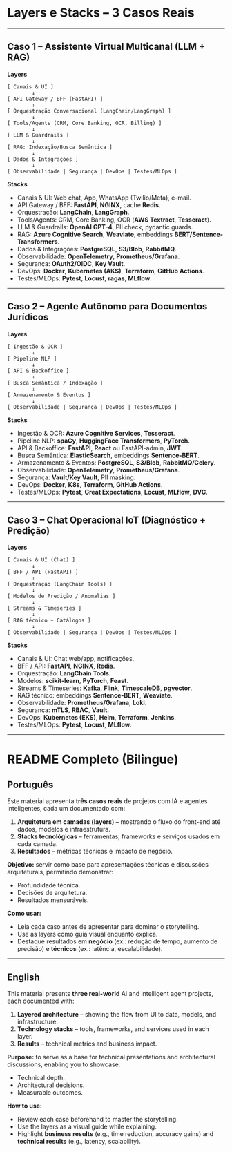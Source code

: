 # **Layers e Stacks – 3 Casos Reais**

---

## **Caso 1 – Assistente Virtual Multicanal (LLM + RAG)**

**Layers**

```
[ Canais & UI ]
        ↓
[ API Gateway / BFF (FastAPI) ]
        ↓
[ Orquestração Conversacional (LangChain/LangGraph) ]
        ↓
[ Tools/Agents (CRM, Core Banking, OCR, Billing) ]
        ↓
[ LLM & Guardrails ]
        ↓
[ RAG: Indexação/Busca Semântica ]
        ↓
[ Dados & Integrações ]
        ↓
[ Observabilidade | Segurança | DevOps | Testes/MLOps ]
```

**Stacks**

* Canais & UI: Web chat, App, WhatsApp (Twilio/Meta), e-mail.
* API Gateway / BFF: **FastAPI**, **NGINX**, cache **Redis**.
* Orquestração: **LangChain**, **LangGraph**.
* Tools/Agents: CRM, Core Banking, OCR (**AWS Textract**, **Tesseract**).
* LLM & Guardrails: **OpenAI GPT-4**, PII check, pydantic guards.
* RAG: **Azure Cognitive Search**, **Weaviate**, embeddings **BERT/Sentence-Transformers**.
* Dados & Integrações: **PostgreSQL**, **S3/Blob**, **RabbitMQ**.
* Observabilidade: **OpenTelemetry**, **Prometheus/Grafana**.
* Segurança: **OAuth2/OIDC**, **Key Vault**.
* DevOps: **Docker**, **Kubernetes (AKS)**, **Terraform**, **GitHub Actions**.
* Testes/MLOps: **Pytest**, **Locust**, **ragas**, **MLflow**.

---

## **Caso 2 – Agente Autônomo para Documentos Jurídicos**

**Layers**

```
[ Ingestão & OCR ]
        ↓
[ Pipeline NLP ]
        ↓
[ API & Backoffice ]
        ↓
[ Busca Semântica / Indexação ]
        ↓
[ Armazenamento & Eventos ]
        ↓
[ Observabilidade | Segurança | DevOps | Testes/MLOps ]
```

**Stacks**

* Ingestão & OCR: **Azure Cognitive Services**, **Tesseract**.
* Pipeline NLP: **spaCy**, **HuggingFace Transformers**, **PyTorch**.
* API & Backoffice: **FastAPI**, **React** ou FastAPI-admin, **JWT**.
* Busca Semântica: **ElasticSearch**, embeddings **Sentence-BERT**.
* Armazenamento & Eventos: **PostgreSQL**, **S3/Blob**, **RabbitMQ/Celery**.
* Observabilidade: **OpenTelemetry**, **Prometheus/Grafana**.
* Segurança: **Vault/Key Vault**, PII masking.
* DevOps: **Docker**, **K8s**, **Terraform**, **GitHub Actions**.
* Testes/MLOps: **Pytest**, **Great Expectations**, **Locust**, **MLflow**, **DVC**.

---

## **Caso 3 – Chat Operacional IoT (Diagnóstico + Predição)**

**Layers**

```
[ Canais & UI (Chat) ]
        ↓
[ BFF / API (FastAPI) ]
        ↓
[ Orquestração (LangChain Tools) ]
        ↓
[ Modelos de Predição / Anomalias ]
        ↓
[ Streams & Timeseries ]
        ↓
[ RAG técnico + Catálogos ]
        ↓
[ Observabilidade | Segurança | DevOps | Testes/MLOps ]
```

**Stacks**

* Canais & UI: Chat web/app, notificações.
* BFF / API: **FastAPI**, **NGINX**, **Redis**.
* Orquestração: **LangChain Tools**.
* Modelos: **scikit-learn**, **PyTorch**, **Feast**.
* Streams & Timeseries: **Kafka**, **Flink**, **TimescaleDB**, **pgvector**.
* RAG técnico: embeddings **Sentence-BERT**, **Weaviate**.
* Observabilidade: **Prometheus/Grafana**, **Loki**.
* Segurança: **mTLS**, **RBAC**, **Vault**.
* DevOps: **Kubernetes (EKS)**, **Helm**, **Terraform**, **Jenkins**.
* Testes/MLOps: **Pytest**, **Locust**, **MLflow**.

---

# **README Completo (Bilingue)**

## **Português**

Este material apresenta **três casos reais** de projetos com IA e agentes inteligentes, cada um documentado com:

1. **Arquitetura em camadas (layers)** – mostrando o fluxo do front-end até dados, modelos e infraestrutura.
2. **Stacks tecnológicas** – ferramentas, frameworks e serviços usados em cada camada.
3. **Resultados** – métricas técnicas e impacto de negócio.

**Objetivo:** servir como base para apresentações técnicas e discussões arquiteturais, permitindo demonstrar:

* Profundidade técnica.
* Decisões de arquitetura.
* Resultados mensuráveis.

**Como usar:**

* Leia cada caso antes de apresentar para dominar o storytelling.
* Use as layers como guia visual enquanto explica.
* Destaque resultados em **negócio** (ex.: redução de tempo, aumento de precisão) e **técnicos** (ex.: latência, escalabilidade).

---

## **English**

This material presents **three real-world** AI and intelligent agent projects, each documented with:

1. **Layered architecture** – showing the flow from UI to data, models, and infrastructure.
2. **Technology stacks** – tools, frameworks, and services used in each layer.
3. **Results** – technical metrics and business impact.

**Purpose:** to serve as a base for technical presentations and architectural discussions, enabling you to showcase:

* Technical depth.
* Architectural decisions.
* Measurable outcomes.

**How to use:**

* Review each case beforehand to master the storytelling.
* Use the layers as a visual guide while explaining.
* Highlight **business results** (e.g., time reduction, accuracy gains) and **technical results** (e.g., latency, scalability).
